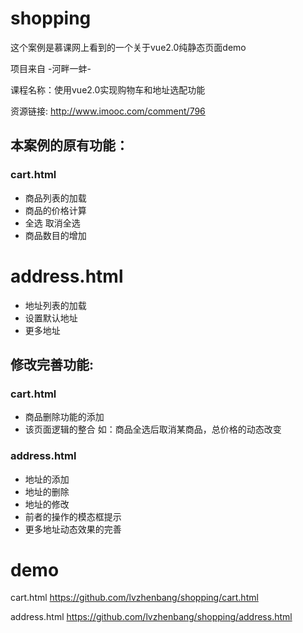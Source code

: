 # shopping
这个案例是慕课网上看到的一个关于vue2.0纯静态页面demo 

项目来自 -河畔一蚌-

课程名称：使用vue2.0实现购物车和地址选配功能

资源链接: http://www.imooc.com/comment/796

## 本案例的原有功能：
### cart.html
- 商品列表的加载
- 商品的价格计算
- 全选 取消全选
- 商品数目的增加
# address.html
- 地址列表的加载
- 设置默认地址
- 更多地址

## 修改完善功能:
### cart.html
- 商品删除功能的添加
- 该页面逻辑的整合 如：商品全选后取消某商品，总价格的动态改变
### address.html
- 地址的添加
- 地址的删除
- 地址的修改
- 前者的操作的模态框提示
- 更多地址动态效果的完善


# demo  
cart.html https://github.com/lvzhenbang/shopping/cart.html

address.html https://github.com/lvzhenbang/shopping/address.html
